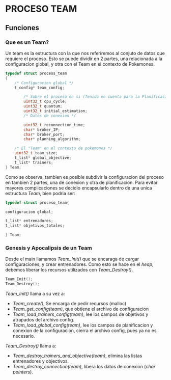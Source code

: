 # PROCESO TEAM

## Funciones

### Que es un Team?

Un team es la estructura con la que nos referiremos al conjuto de datos que requiere el proceso. Esto se puede dividir en 2 partes, una relacionada a la configuracion global, y otra con el Team en el contexto de Pokemones.

```c
typedef struct process_team
{
    /* Configuracion global */
    t_config* team_config;

        /* Sobre el proceso en si (Tenido en cuenta para la Planificacion)   */
        uint32_t cpu_cycle;
        uint32_t quantum;
        uint32_t initial_estimation;
        /* Datos de conexion */

        uint32_t reconnection_time;
        char* broker_IP;
        char* broker_port;
        char* planning_algorithm;

    /* El "Team" en el contexto de pokemones */
    uint32_t team_size;
    t_list* global_objective;
    t_list* trainers;
} Team;
```

Como se observa, tambien es posible subdivir la configuracion del proceso en tambien 2 partes, una de conexion y otra de planificacion.
Para evitar mayores complicaciones se decidio encapsularlo dentro de una unica estructura *Team*, bien podria ser:

```c
typedef struct proceso_team{

configuracion global;

t_list* entrenadores;
t_list* objetivos_totales;

} Team;
```

### Genesis y Apocalipsis de un Team

Desde el main llamamos *Team_Init()* que se encaraga de cargar configuraciones, y crear entrenadores.  Como esto se hace en el *heap*, debemos liberar los recursos utilizados con *Team_Destroy()*.

```c
Team_Init();
Team_Destroy();
```

*Team_Init()* llama a su vez a:

- *Team_create()*, Se encarga de pedir recursos (malloc)
- *Team_get_config(team)*, que obtiene el archivo de configuracion
- *Team_load_trainers_config(team)*, lee los campos de objetivos y atrapados del archivo config.
- *Team_load_global_config(team)*, lee los campos de planificacion y conexion de la configuracion, cierra el archivo config, pues ya no es necesario.

*Team_Destroy()* llama a:

- *Team_destroy_trainers_and_objective(team)*, elimina las listas entrenadores y objectivos.
- *Team_destroy_connection(team)*, libera los datos de conexion (*char pointers*).
